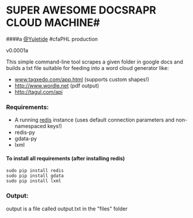 # SUPER AWESOME DOCSRAPR CLOUD MACHINE#

####a [@Yuletide](http://twitter.com/yuletide) #cfaPHL production

v0.0001a


This simple command-line tool scrapes a given folder in google docs and builds a txt file suitable for feeding into a word cloud generator like:

- www.tagxedo.com/app.html (supports custom shapes!)
- http://www.wordle.net (pdf output)
- http://tagul.com/api

### Requirements:

- A running [redis](http://redis.io/) instance (uses default connection parameters and non-namespaced keys!)
- redis-py
- gdata-py
- lxml

#### To install all requirements (after installing redis)

	sudo pip install redis
	sudo pip install gdata
	sudo pip install lxml

### Output:
output is a file called output.txt in the "files" folder